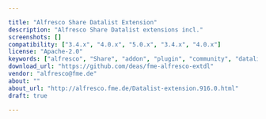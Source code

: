```yaml
---

title: "Alfresco Share Datalist Extension"
description: "Alfresco Share Datalist extensions incl."
screenshots: []
compatibility: ["3.4.x", "4.0.x", "5.0.x", "3.4.x", "4.0.x"]
license: "Apache-2.0"
keywords: ["alfresco", "Share", "addon", "plugin", "community", "datalist", "fme"]
download_url: "https://github.com/deas/fme-alfresco-extdl"
vendor: "alfresco@fme.de"
about: ""
about_url: "http://alfresco.fme.de/Datalist-extension.916.0.html"
draft: true

---
```

